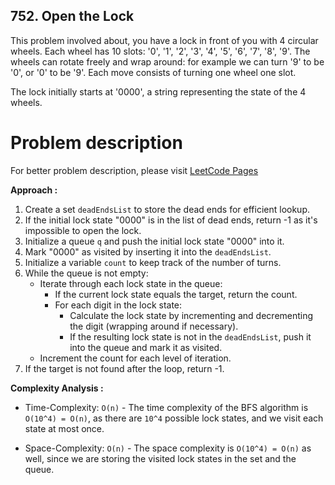 ## 752. Open the Lock
This problem involved about, you have a lock in front of you with 4 circular wheels. Each wheel has 10 slots: '0', '1', '2', '3', '4', '5', '6', '7', '8', '9'. The wheels can rotate freely and wrap around: for example we can turn '9' to be '0', or '0' to be '9'. Each move consists of turning one wheel one slot. <br/>

The lock initially starts at '0000', a string representing the state of the 4 wheels.<br/>

# Problem description
For better problem description, please visit [LeetCode Pages](https://leetcode.com/problems/open-the-lock/description/)

**Approach :**<br/>

1. Create a set `deadEndsList` to store the dead ends for efficient lookup.
2. If the initial lock state "0000" is in the list of dead ends, return -1 as it's impossible to open the lock.
3. Initialize a queue `q` and push the initial lock state "0000" into it.
4. Mark "0000" as visited by inserting it into the `deadEndsList`.
5. Initialize a variable `count` to keep track of the number of turns.
6. While the queue is not empty:
   - Iterate through each lock state in the queue:
     - If the current lock state equals the target, return the count.
     - For each digit in the lock state:
       - Calculate the lock state by incrementing and decrementing the digit (wrapping around if necessary).
       - If the resulting lock state is not in the `deadEndsList`, push it into the queue and mark it as visited.
   - Increment the count for each level of iteration.
7. If the target is not found after the loop, return -1.

**Complexity Analysis :**<br/>
- Time-Complexity: `O(n)` - The time complexity of the BFS algorithm is `O(10^4) = O(n)`, as there are `10^4` possible lock states, and we visit each state at most once.

- Space-Complexity: `O(n)` - The space complexity is `O(10^4) = O(n)` as well, since we are storing the visited lock states in the set and the queue.




